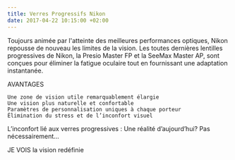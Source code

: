 ```yaml
---
title: Verres Progressifs Nikon
date: 2017-04-22 10:15:00 +02:00
---
```


 Toujours animée par l'atteinte des meilleures performances optiques, Nikon repousse de nouveau les limites de la vision. Les toutes dernières lentilles progressives de Nikon, la Presio Master FP et la SeeMax Master AP, sont conçues pour éliminer la fatigue oculaire tout en fournissant une adaptation instantanée.

AVANTAGES

    Une zone de vision utile remarquablement élargie
    Une vision plus naturelle et confortable
    Paramètres de personnalisation uniques à chaque porteur
    Élimination du stress et de l’inconfort visuel

L’inconfort lié aux verres progressives : Une réalité d’aujourd’hui? Pas nécessairement…

 
JE VOIS la vision redéfinie

    

